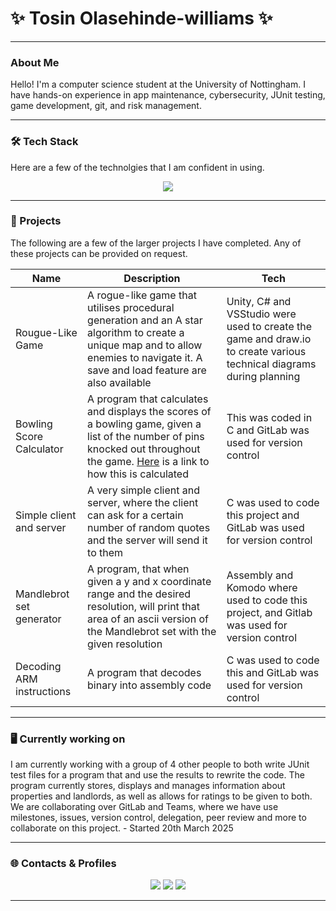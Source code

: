# ✨ Tosin Olasehinde-williams ✨
---

### About Me
Hello! I'm a computer science student at the University of Nottingham. I have hands-on experience in app maintenance, cybersecurity, JUnit testing, game development, git, and risk management.

---

### 🛠️ Tech Stack
Here are a few of the technolgies that I am confident in using. 
<p align="center">
  <img src="https://skillicons.dev/icons?i=python,c,java,haskell,git,cs,linux,sqlite,gitlab,unity,junit,HTML" />
</p>

---

### 🌸 Projects
The following are a few of the larger projects I have completed. Any of these projects can be provided on request.

| Name | Description | Tech |
|------|-------------|------|
| Rougue-Like Game |A rogue-like game that utilises procedural generation and an A star algorithm to create a unique map and to allow enemies to navigate it. A save and load feature are also available |Unity, C# and VSStudio were used to create the game and draw.io to create various technical diagrams during planning |
| Bowling Score Calculator |A program that calculates and displays the scores of a bowling game, given a list of the number of pins knocked out throughout the game. [Here](https://www.breakdownbowling.com/how-are-bowling-scores-calculated/) is a link to how this is calculated |This was coded in C and GitLab was used for version control|
| Simple client and server|A very simple client and server, where the client can ask for a certain number of random quotes and the server will send it to them|C was used to code this project and GitLab was used for version control|
| Mandlebrot set generator|A program, that when given a y and x coordinate range and the desired resolution, will print that area of an ascii version of the Mandlebrot set with the given resolution|Assembly and Komodo where used to code this project, and Gitlab was used for version control|
| Decoding ARM instructions|A program that decodes binary into assembly code|C was used to code this and GitLab was used for version control|

---

###  🖥️ Currently working on
I am currently working with a group of 4 other people to both write JUnit test files for a program that and use the results to rewrite the code. The program currently stores, displays and manages information about properties and landlords, as well as allows for ratings to be given to both. We are collaborating over GitLab and Teams, where we have use milestones, issues, version control, delegation, peer review and more to collaborate on this project. - Started 20th March 2025

---

### 🌐 Contacts & Profiles
<p align="center">
  <a href="https://leetcode.com/ConZ007" target="_blank"><img src="https://img.shields.io/badge/LeetCode-FFB6C1?style=for-the-badge&logo=leetcode&logoColor=white"/></a>
  <a href="https://linkedin.com/in/tosin-olasehinde-williams" target="_blank"><img src="https://img.shields.io/badge/LinkedIn-FF69B4?style=for-the-badge&logo=linkedin&logoColor=white"/></a>
  <a href="mailto:tosinolasehindewilliams@gmail.com" target="_blank"><img src="https://img.shields.io/badge/Email-DB7093?style=for-the-badge&logo=gmail&logoColor=white"/></a>
</p>

---

